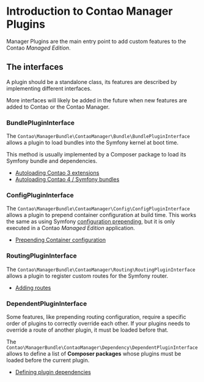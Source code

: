 # Introduction to Contao Manager Plugins

Manager Plugins are the main entry point to add custom features to the
Contao *Managed Edition*. 


## The interfaces

A plugin should be a standalone class, its features
are described by implementing different interfaces.

More interfaces will likely be added in the future when new features are added
to Contao or the Contao Manager.


### BundlePluginInterface

The `Contao\ManagerBundle\ContaoManager\Bundle\BundlePluginInterface` allows
a plugin to load bundles into the Symfony kernel at boot time.

This method is usually implemented by a Composer package to load its
Symfony bundle and dependencies.

* [Autoloading Contao 3 extensions](autoload-contao3.md)
* [Autoloading Contao 4 / Symfony bundles](autoload-contao4.md)


### ConfigPluginInterface

The `Contao\ManagerBundle\ContaoManager\Config\ConfigPluginInterface` allows
a plugin to prepend container configuration at build time. This works the 
same as using Symfony [configuration prepending], but it is only executed
in a Contao *Managed Edition* application.

* [Prepending Container configuration](prepend-config.md)


### RoutingPluginInterface

The `Contao\ManagerBundle\ContaoManager\Routing\RoutingPluginInterface` allows
a plugin to register custom routes for the Symfony router.

* [Adding routes](routing.md)


### DependentPluginInterface

Some features, like prepending routing configuration, require a specific order
of plugins to correctly override each other. If your plugins needs to override
a route of another plugin, it must be loaded before that.

The `Contao\ManagerBundle\ContaoManager\Dependency\DependentPluginInterface`
allows to define a list of **Composer packages** whose plugins must be loaded
before the current plugin.

* [Defining plugin dependencies](plugin-dependencies.md)



[configuration prepending]: http://symfony.com/doc/current/bundles/prepend_extension.html
